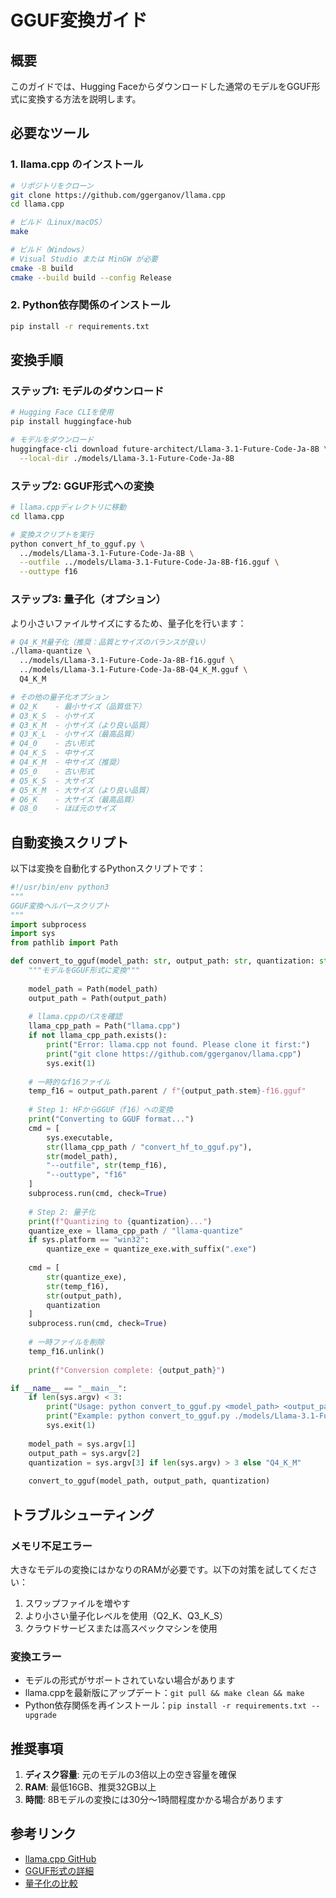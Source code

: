# GGUF変換ガイド

## 概要

このガイドでは、Hugging Faceからダウンロードした通常のモデルをGGUF形式に変換する方法を説明します。

## 必要なツール

### 1. llama.cpp のインストール

```bash
# リポジトリをクローン
git clone https://github.com/ggerganov/llama.cpp
cd llama.cpp

# ビルド（Linux/macOS）
make

# ビルド（Windows）
# Visual Studio または MinGW が必要
cmake -B build
cmake --build build --config Release
```

### 2. Python依存関係のインストール

```bash
pip install -r requirements.txt
```

## 変換手順

### ステップ1: モデルのダウンロード

```bash
# Hugging Face CLIを使用
pip install huggingface-hub

# モデルをダウンロード
huggingface-cli download future-architect/Llama-3.1-Future-Code-Ja-8B \
  --local-dir ./models/Llama-3.1-Future-Code-Ja-8B
```

### ステップ2: GGUF形式への変換

```bash
# llama.cppディレクトリに移動
cd llama.cpp

# 変換スクリプトを実行
python convert_hf_to_gguf.py \
  ../models/Llama-3.1-Future-Code-Ja-8B \
  --outfile ../models/Llama-3.1-Future-Code-Ja-8B-f16.gguf \
  --outtype f16
```

### ステップ3: 量子化（オプション）

より小さいファイルサイズにするため、量子化を行います：

```bash
# Q4_K_M量子化（推奨：品質とサイズのバランスが良い）
./llama-quantize \
  ../models/Llama-3.1-Future-Code-Ja-8B-f16.gguf \
  ../models/Llama-3.1-Future-Code-Ja-8B-Q4_K_M.gguf \
  Q4_K_M

# その他の量子化オプション
# Q2_K    - 最小サイズ（品質低下）
# Q3_K_S  - 小サイズ
# Q3_K_M  - 小サイズ（より良い品質）
# Q3_K_L  - 小サイズ（最高品質）
# Q4_0    - 古い形式
# Q4_K_S  - 中サイズ
# Q4_K_M  - 中サイズ（推奨）
# Q5_0    - 古い形式
# Q5_K_S  - 大サイズ
# Q5_K_M  - 大サイズ（より良い品質）
# Q6_K    - 大サイズ（最高品質）
# Q8_0    - ほぼ元のサイズ
```

## 自動変換スクリプト

以下は変換を自動化するPythonスクリプトです：

```python
#!/usr/bin/env python3
"""
GGUF変換ヘルパースクリプト
"""
import subprocess
import sys
from pathlib import Path

def convert_to_gguf(model_path: str, output_path: str, quantization: str = "Q4_K_M"):
    """モデルをGGUF形式に変換"""
    
    model_path = Path(model_path)
    output_path = Path(output_path)
    
    # llama.cppのパスを確認
    llama_cpp_path = Path("llama.cpp")
    if not llama_cpp_path.exists():
        print("Error: llama.cpp not found. Please clone it first:")
        print("git clone https://github.com/ggerganov/llama.cpp")
        sys.exit(1)
    
    # 一時的なf16ファイル
    temp_f16 = output_path.parent / f"{output_path.stem}-f16.gguf"
    
    # Step 1: HFからGGUF（f16）への変換
    print("Converting to GGUF format...")
    cmd = [
        sys.executable,
        str(llama_cpp_path / "convert_hf_to_gguf.py"),
        str(model_path),
        "--outfile", str(temp_f16),
        "--outtype", "f16"
    ]
    subprocess.run(cmd, check=True)
    
    # Step 2: 量子化
    print(f"Quantizing to {quantization}...")
    quantize_exe = llama_cpp_path / "llama-quantize"
    if sys.platform == "win32":
        quantize_exe = quantize_exe.with_suffix(".exe")
    
    cmd = [
        str(quantize_exe),
        str(temp_f16),
        str(output_path),
        quantization
    ]
    subprocess.run(cmd, check=True)
    
    # 一時ファイルを削除
    temp_f16.unlink()
    
    print(f"Conversion complete: {output_path}")

if __name__ == "__main__":
    if len(sys.argv) < 3:
        print("Usage: python convert_to_gguf.py <model_path> <output_path> [quantization]")
        print("Example: python convert_to_gguf.py ./models/Llama-3.1-Future-Code-Ja-8B ./models/Llama-3.1-Future-Code-Ja-8B-Q4_K_M.gguf Q4_K_M")
        sys.exit(1)
    
    model_path = sys.argv[1]
    output_path = sys.argv[2]
    quantization = sys.argv[3] if len(sys.argv) > 3 else "Q4_K_M"
    
    convert_to_gguf(model_path, output_path, quantization)
```

## トラブルシューティング

### メモリ不足エラー

大きなモデルの変換にはかなりのRAMが必要です。以下の対策を試してください：

1. スワップファイルを増やす
2. より小さい量子化レベルを使用（Q2_K、Q3_K_S）
3. クラウドサービスまたは高スペックマシンを使用

### 変換エラー

- モデルの形式がサポートされていない場合があります
- llama.cppを最新版にアップデート：`git pull && make clean && make`
- Python依存関係を再インストール：`pip install -r requirements.txt --upgrade`

## 推奨事項

1. **ディスク容量**: 元のモデルの3倍以上の空き容量を確保
2. **RAM**: 最低16GB、推奨32GB以上
3. **時間**: 8Bモデルの変換には30分〜1時間程度かかる場合があります

## 参考リンク

- [llama.cpp GitHub](https://github.com/ggerganov/llama.cpp)
- [GGUF形式の詳細](https://github.com/ggerganov/ggml/blob/master/docs/gguf.md)
- [量子化の比較](https://github.com/ggerganov/llama.cpp/discussions/2094)